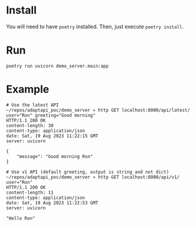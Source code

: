 # Install

You will need to have `poetry` installed.
Then, just execute `poetry install`.

# Run

`poetry run uvicorn demo_server.main:app`

# Example

```
# Use the latest API
~/repos/adaptapi_poc/demo_server » http GET localhost:8000/api/latest/ user="Ron" greeting="Good morning"
HTTP/1.1 200 OK
content-length: 30
content-type: application/json
date: Sat, 19 Aug 2023 11:22:15 GMT
server: uvicorn

{
    "message": "Good morning Ron"
}

# Use v1 API (default greeting, output is string and not dict)
~/repos/adaptapi_poc/demo_server » http GET localhost:8000/api/v1/ user="Ron"                      
HTTP/1.1 200 OK
content-length: 11
content-type: application/json
date: Sat, 19 Aug 2023 11:22:53 GMT
server: uvicorn

"Hello Ron"
```
